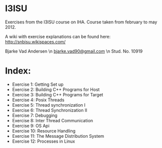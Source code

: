 I3ISU
=====

Exercises from the I3ISU course on IHA.
Course taken from february to may 2012.

A wiki with exercise explanations can be found here:
http://snbisu.wikispaces.com/

Bjarke Vad Andersen \n
<bjarke.vad90@gmail.com> \n
Stud. No. 10919

Index:
====

* Exercise  1: Getting Set up
* Exercise  2: Building C++ Programs for Host
* Exercise  3: Building C++ Programs for Target
* Exercise  4: Posix Threads
* Exercise  5: Thread synchronization I
* Exercise  6: Thread Synchronization II
* Exercise  7: Debugging
* Exercise  8: Inter Thread Communication
* Exercise  9: OS Api
* Exercise 10: Resource Handling
* Exercise 11: The Message Distribution System
* Exercise 12: Processes in Linux
